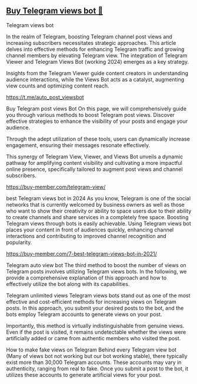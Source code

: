 ## [Buy Telegram views bot 👋](https://buy-member.com/)
Telegram views bot

In the realm of Telegram, boosting Telegram channel post views and increasing subscribers necessitates strategic approaches. This article delves into effective methods for enhancing Telegram traffic and growing channel members by elevating Telegram view. The integration of Telegram Viewer and Telegram Views Bot (working 2024) emerges as a key strategy.

Insights from the Telegram Viewer guide content creators in understanding audience interactions, while the Views Bot acts as a catalyst, augmenting view counts and optimizing content reach.

https://t.me/auto_post_viewsbot



Buy Telegram post views Bot
On this page, we will comprehensively guide you through various methods to boost Telegram post views. Discover effective strategies to enhance the visibility of your posts and engage your audience.

Through the adept utilization of these tools, users can dynamically increase engagement, ensuring their messages resonate effectively.

This synergy of Telegram View, Viewer, and Views Bot unveils a dynamic pathway for amplifying content visibility and cultivating a more impactful online presence, specifically tailored to augment post views and channel subscribers.

https://buy-member.com/telegram-view/

best Telegram views bot in 2024
As you know, Telegram is one of the social networks that is currently welcomed by business owners as well as those who want to show their creativity or ability to space users due to their ability to create channels and share services in a completely free space. Boosting Telegram views through bots is easily achievable. Using Telegram views bot places your content in front of audiences quickly, enhancing channel interactions and contributing to improved channel recognition and popularity.


https://buy-member.com/7-best-telegram-views-bot-in-2021/

Telegram auto view bot
The third method to boost the number of views on Telegram posts involves utilizing Telegram views bots. In the following, we provide a comprehensive explanation of this approach and how to effectively utilize the bot along with its capabilities.

Telegram unlimited views
Telegram views bots stand out as one of the most effective and cost-efficient methods for increasing views on Telegram posts. In this approach, you submit your desired posts to the bot, and the bots employ Telegram accounts to generate views on your post.

Importantly, this method is virtually indistinguishable from genuine views. Even if the post is visited, it remains undetectable whether the views were artificially added or came from authentic members who visited the post.

How to make fake views on Telegram
Behind every Telegram view bot (Many of views bot not working but our bot working stable), there typically exist more than 30,000 Telegram accounts. These accounts may vary in authenticity, ranging from real to fake. Once you submit a post to the bot, it utilizes these accounts to generate artificial views for your post.


<!--
**telegramviews/telegramviews** is a ✨ _special_ ✨ repository because its `README.md` (this file) appears on your GitHub profile.
https://buy-member.com/
https://buy-member.com/telegram-view/
https://buy-member.com/7-best-telegram-views-bot-in-2021/
Here are some ideas to get you started:

- 🔭 I’m currently working on ...
- 🌱 I’m currently learning ...
- 👯 I’m looking to collaborate on ...
- 🤔 I’m looking for help with ...
- 💬 Ask me about ...
- 📫 How to reach me: ...
- 😄 Pronouns: ...
- ⚡ Fun fact: ...
-->
